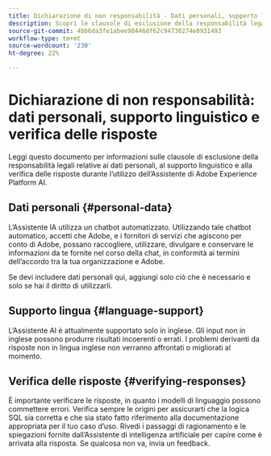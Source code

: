 ```yaml
---
title: Dichiarazione di non responsabilità - Dati personali, supporto linguistico e verifica delle risposte
description: Scopri le clausole di esclusione della responsabilità legali relative ai dati personali, al supporto linguistico e alla verifica delle risposte durante l’utilizzo dell’Assistente IA.
source-git-commit: 4bb6da3fe1abee98446df62c94730274e0931493
workflow-type: tm+mt
source-wordcount: '230'
ht-degree: 22%

---
```


# Dichiarazione di non responsabilità: dati personali, supporto linguistico e verifica delle risposte

Leggi questo documento per informazioni sulle clausole di esclusione della responsabilità legali relative ai dati personali, al supporto linguistico e alla verifica delle risposte durante l’utilizzo dell’Assistente di Adobe Experience Platform AI.

## Dati personali {#personal-data}

L’Assistente IA utilizza un chatbot automatizzato. Utilizzando tale chatbot automatico, accetti che Adobe, e i fornitori di servizi che agiscono per conto di Adobe, possano raccogliere, utilizzare, divulgare e conservare le informazioni da te fornite nel corso della chat, in conformità ai termini dell’accordo tra la tua organizzazione e Adobe.

Se devi includere dati personali qui, aggiungi solo ciò che è necessario e solo se hai il diritto di utilizzarli.

## Supporto lingua {#language-support}

L’Assistente AI è attualmente supportato solo in inglese. Gli input non in inglese possono produrre risultati incoerenti o errati. I problemi derivanti da risposte non in lingua inglese non verranno affrontati o migliorati al momento.

## Verifica delle risposte {#verifying-responses}

È importante verificare le risposte, in quanto i modelli di linguaggio possono commettere errori. Verifica sempre le origini per assicurarti che la logica SQL sia corretta e che sia stato fatto riferimento alla documentazione appropriata per il tuo caso d’uso. Rivedi i passaggi di ragionamento e le spiegazioni fornite dall’Assistente di intelligenza artificiale per capire come è arrivata alla risposta. Se qualcosa non va, invia un feedback.


